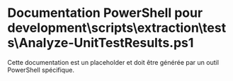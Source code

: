 # Documentation PowerShell pour development\scripts\extraction\tests\Analyze-UnitTestResults.ps1

Cette documentation est un placeholder et doit être générée par un outil PowerShell spécifique.
